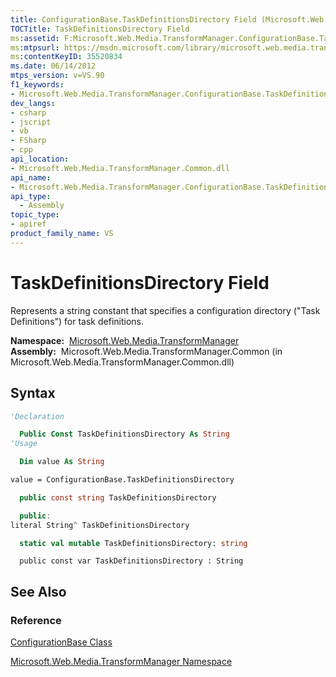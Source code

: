 ```yaml
---
title: ConfigurationBase.TaskDefinitionsDirectory Field (Microsoft.Web.Media.TransformManager)
TOCTitle: TaskDefinitionsDirectory Field
ms:assetid: F:Microsoft.Web.Media.TransformManager.ConfigurationBase.TaskDefinitionsDirectory
ms:mtpsurl: https://msdn.microsoft.com/library/microsoft.web.media.transformmanager.configurationbase.taskdefinitionsdirectory(v=VS.90)
ms:contentKeyID: 35520834
ms.date: 06/14/2012
mtps_version: v=VS.90
f1_keywords:
- Microsoft.Web.Media.TransformManager.ConfigurationBase.TaskDefinitionsDirectory
dev_langs:
- csharp
- jscript
- vb
- FSharp
- cpp
api_location:
- Microsoft.Web.Media.TransformManager.Common.dll
api_name:
- Microsoft.Web.Media.TransformManager.ConfigurationBase.TaskDefinitionsDirectory
api_type:
  - Assembly
topic_type:
- apiref
product_family_name: VS
---
```


# TaskDefinitionsDirectory Field

Represents a string constant that specifies a configuration directory ("Task Definitions") for task definitions.

**Namespace:**  [Microsoft.Web.Media.TransformManager](microsoft-web-media-transformmanager-namespace.md)  
**Assembly:**  Microsoft.Web.Media.TransformManager.Common (in Microsoft.Web.Media.TransformManager.Common.dll)

## Syntax

```vb
'Declaration

  Public Const TaskDefinitionsDirectory As String
'Usage

  Dim value As String

value = ConfigurationBase.TaskDefinitionsDirectory
```

```csharp
  public const string TaskDefinitionsDirectory
```

```cpp
  public:
literal String^ TaskDefinitionsDirectory
```

``` fsharp
  static val mutable TaskDefinitionsDirectory: string
```

```jscript
  public const var TaskDefinitionsDirectory : String
```

## See Also

### Reference

[ConfigurationBase Class](configurationbase-class-microsoft-web-media-transformmanager.md)

[Microsoft.Web.Media.TransformManager Namespace](microsoft-web-media-transformmanager-namespace.md)
